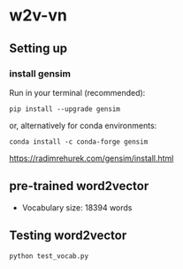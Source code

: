 # w2v-vn

## Setting up
### install gensim
Run in your terminal (recommended):
```
pip install --upgrade gensim
```

or, alternatively for conda environments:

```
conda install -c conda-forge gensim
```
https://radimrehurek.com/gensim/install.html

## pre-trained word2vector

- Vocabulary size: 18394 words
 

## Testing word2vector
```
python test_vocab.py
```

